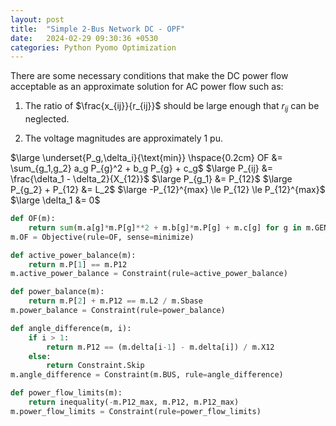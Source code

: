 ```yaml
---
layout: post
title:  "Simple 2-Bus Network DC - OPF"
date:   2024-02-29 09:30:36 +0530
categories: Python Pyomo Optimization
---
```


There are some necessary conditions that make the DC power flow acceptable as an approximate solution for AC power flow such as:

1. The ratio of $\frac{x_{ij}}{r_{ij}}$ should be large enough that $r_{ij}$ can be neglected.

2. The voltage magnitudes are approximately $1$ pu.


$\large \underset{P_g,\delta_i}{\text{min}} \hspace{0.2cm} OF &= \sum_{g_1,g_2} a_g P_{g}^2 + b_g P_{g} + c_g$
$\large P_{ij} &= \frac{\delta_1 - \delta_2}{X_{12}}$
$\large P_{g_1} &= P_{12}$
$\large P_{g_2} + P_{12} &= L_2$
$\large -P_{12}^{max} \le P_{12} \le P_{12}^{max}$
$\large \delta_1 &= 0$



```python
def OF(m):
    return sum(m.a[g]*m.P[g]**2 + m.b[g]*m.P[g] + m.c[g] for g in m.GEN)
m.OF = Objective(rule=OF, sense=minimize)

def active_power_balance(m):
    return m.P[1] == m.P12
m.active_power_balance = Constraint(rule=active_power_balance)

def power_balance(m):
    return m.P[2] + m.P12 == m.L2 / m.Sbase
m.power_balance = Constraint(rule=power_balance)

def angle_difference(m, i):
    if i > 1:
        return m.P12 == (m.delta[i-1] - m.delta[i]) / m.X12
    else:
        return Constraint.Skip
m.angle_difference = Constraint(m.BUS, rule=angle_difference)

def power_flow_limits(m):
    return inequality(-m.P12_max, m.P12, m.P12_max)
m.power_flow_limits = Constraint(rule=power_flow_limits)
```

